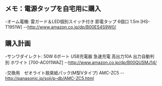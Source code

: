 ## メモ：電源タップを自宅用に購入

-オーム電機: 雷ガード＆LED個別スイッチ付き 節電タップ 6個口 1.5m [HS-T1951W]
--http://www.amazon.co.jp/dp/B00ES4S9W0/


## 購入計画

-サンワダイレクト: 50W 6ポート USB充電器 急速充電 高出力10A 出力自動判別 ホワイト [700-AC011WAZ]
--http://www.amazon.co.jp/dp/B00QUSMJ14/

-交換用　ゼオライト脱臭紙パック(M型Vタイプ) AMC-ZC5 
--http://panasonic.jp/soji/p-db/AMC-ZC5.html

